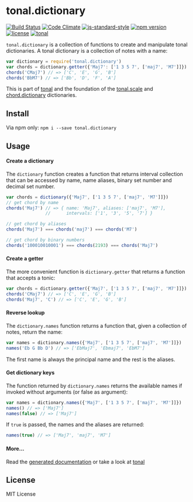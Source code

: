 # tonal.dictionary

[![Build Status](https://travis-ci.org/danigb/tonal.svg?branch=master)](https://travis-ci.org/danigb/tonal.dictionary)
[![Code Climate](https://codeclimate.com/github/danigb/tonal.dictionary/badges/gpa.svg)](https://codeclimate.com/github/danigb/tonal.dictionary)
[![js-standard-style](https://img.shields.io/badge/code%20style-standard-brightgreen.svg?style=flat)](https://github.com/feross/standard)
[![npm version](https://img.shields.io/npm/v/tonal.dictionary.svg)](https://www.npmjs.com/package/tonal.dictionary)
[![license](https://img.shields.io/npm/l/tonal.dictionary.svg)](https://www.npmjs.com/package/tonal.dictionary)
[![tonal](https://img.shields.io/badge/lib-tonal-yellow.svg)](https://www.npmjs.com/package/tonal)


`tonal.dictionary` is a collection of functions to create and manipulate tonal dictionaries. A tonal dictionary is a collection of notes with a name:

```js
var dictionary = require('tonal.dictionary')
var chords = dictionary.getter({'Maj7': ['1 3 5 7', ['maj7', 'M7']]})
chords('CMaj7') // => ['C', 'E', 'G', 'B']
chords('BbM7') // => ['Bb', 'D', 'F', 'A']
```

This is part of [tonal](https://www.npmjs.com/package/tonal) and the foundation of the [tonal.scale](https://github.com/danigb/tonal.scale) and [chord.dictionary](https://github.com/danigb/chord.dictionary) dictionaries.

## Install

Via npm only: `npm i --save tonal.dictionary`

## Usage

#### Create a dictionary

The `dictionary` function creates a function that returns interval collection that can be accessed by name, name aliases, binary set number and decimal set number.


```js
var chords = dictionary({'Maj7', ['1 3 5 7', ['maj7', 'M7']]})
// get chord by name
chords('Maj7') // => { name: 'Maj7', aliases: ['maj7', 'M7'],
               //      intervals: ['1', '3', '5', '7'] }

// get chord by aliases
chords('Maj7') === chords('maj7') === chords('M7')

// get chord by binary numbers
chords('100010010001') === chords(2193) === chords('Maj7')
```

#### Create a getter

The more convenient function is `dictionary.getter` that returns a function that accepts a tonic:

```js
var chords = dictionary.getter({'Maj7', ['1 3 5 7', ['maj7', 'M7']]})
chords('CMaj7') // => ['C', 'E', 'G', 'B']
chords('Maj7', 'C') // => ['C', 'E', 'G', 'B']
```

#### Reverse lookup

The `dictionary.names` function returns a function that, given a collection of notes, return the name:

```js
var names = dictionary.names({'Maj7', ['1 3 5 7', ['maj7', 'M7']]})
names('Eb G Bb D') // => ['EbMaj7', 'Ebmaj7', 'EbM7']
```

The first name is always the principal name and the rest is the aliases.

#### Get dictionary keys

The function returned by `dictionary.names` returns the available names if invoked without arguments (or false as argument):

```js
var names = dictionary.names({'Maj7', ['1 3 5 7', ['maj7', 'M7']]})
names() // => ['Maj7']
names(false) // => ['Maj7']
```

If `true` is passed, the names and the aliases are returned:

```js
names(true) // => ['Maj7', 'maj7', 'M7']
```

#### More...

Read the [generated documentation](https://github.com/danigb/tonal.dictionary/blob/master/API.md) or take a look at [tonal](https://www.npmjs.com/package/tonal)

## License

MIT License
